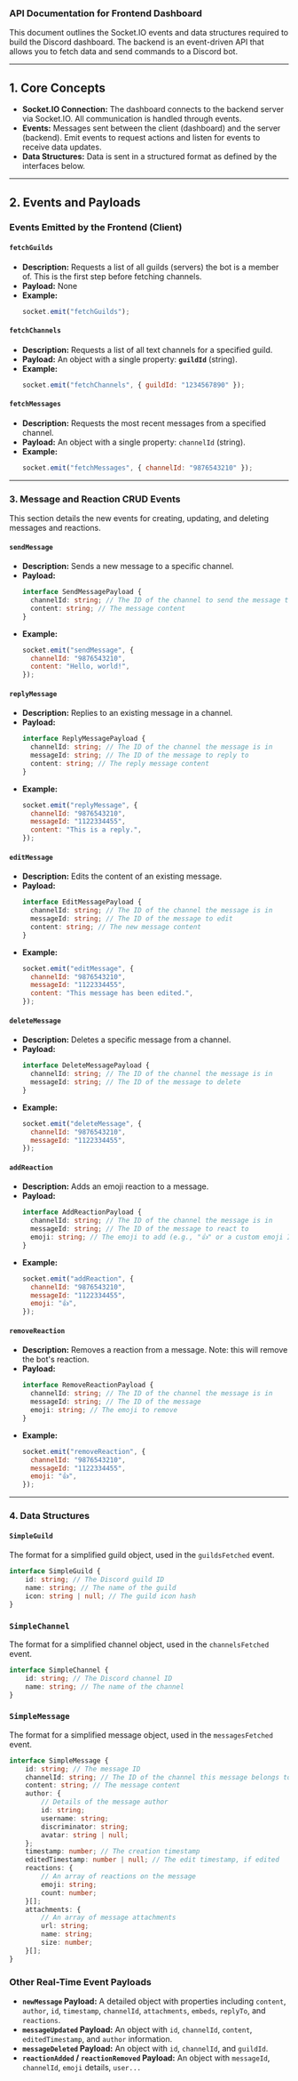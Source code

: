 ### API Documentation for Frontend Dashboard

This document outlines the Socket.IO events and data structures required to build the Discord dashboard. The backend is an event-driven API that allows you to fetch data and send commands to a Discord bot.

---

## 1. Core Concepts

- **Socket.IO Connection:** The dashboard connects to the backend server via Socket.IO. All communication is handled through events.
- **Events:** Messages sent between the client (dashboard) and the server (backend). Emit events to request actions and listen for events to receive data updates.
- **Data Structures:** Data is sent in a structured format as defined by the interfaces below.

---

## 2. Events and Payloads

### Events Emitted by the Frontend (Client)

#### `fetchGuilds`

- **Description:** Requests a list of all guilds (servers) the bot is a member of. This is the first step before fetching channels.
- **Payload:** None
- **Example:**
  ```javascript
  socket.emit("fetchGuilds");
  ```

#### `fetchChannels`

- **Description:** Requests a list of all text channels for a specified guild.
- **Payload:** An object with a single property: **`guildId`** (string).
- **Example:**
  ```javascript
  socket.emit("fetchChannels", { guildId: "1234567890" });
  ```

#### `fetchMessages`

- **Description:** Requests the most recent messages from a specified channel.
- **Payload:** An object with a single property: `channelId` (string).
- **Example:**
  ```javascript
  socket.emit("fetchMessages", { channelId: "9876543210" });
  ```

---

### 3\. Message and Reaction CRUD Events

This section details the new events for creating, updating, and deleting messages and reactions.

#### `sendMessage`

- **Description:** Sends a new message to a specific channel.
- **Payload:**
  ```typescript
  interface SendMessagePayload {
  	channelId: string; // The ID of the channel to send the message to
  	content: string; // The message content
  }
  ```
- **Example:**
  ```javascript
  socket.emit("sendMessage", {
  	channelId: "9876543210",
  	content: "Hello, world!",
  });
  ```

#### `replyMessage`

- **Description:** Replies to an existing message in a channel.
- **Payload:**
  ```typescript
  interface ReplyMessagePayload {
  	channelId: string; // The ID of the channel the message is in
  	messageId: string; // The ID of the message to reply to
  	content: string; // The reply message content
  }
  ```
- **Example:**
  ```javascript
  socket.emit("replyMessage", {
  	channelId: "9876543210",
  	messageId: "1122334455",
  	content: "This is a reply.",
  });
  ```

#### `editMessage`

- **Description:** Edits the content of an existing message.
- **Payload:**
  ```typescript
  interface EditMessagePayload {
  	channelId: string; // The ID of the channel the message is in
  	messageId: string; // The ID of the message to edit
  	content: string; // The new message content
  }
  ```
- **Example:**
  ```javascript
  socket.emit("editMessage", {
  	channelId: "9876543210",
  	messageId: "1122334455",
  	content: "This message has been edited.",
  });
  ```

#### `deleteMessage`

- **Description:** Deletes a specific message from a channel.
- **Payload:**
  ```typescript
  interface DeleteMessagePayload {
  	channelId: string; // The ID of the channel the message is in
  	messageId: string; // The ID of the message to delete
  }
  ```
- **Example:**
  ```javascript
  socket.emit("deleteMessage", {
  	channelId: "9876543210",
  	messageId: "1122334455",
  });
  ```

#### `addReaction`

- **Description:** Adds an emoji reaction to a message.
- **Payload:**
  ```typescript
  interface AddReactionPayload {
  	channelId: string; // The ID of the channel the message is in
  	messageId: string; // The ID of the message to react to
  	emoji: string; // The emoji to add (e.g., "👍" or a custom emoji ID)
  }
  ```
- **Example:**
  ```javascript
  socket.emit("addReaction", {
  	channelId: "9876543210",
  	messageId: "1122334455",
  	emoji: "👍",
  });
  ```

#### `removeReaction`

- **Description:** Removes a reaction from a message. Note: this will remove the bot's reaction.
- **Payload:**
  ```typescript
  interface RemoveReactionPayload {
  	channelId: string; // The ID of the channel the message is in
  	messageId: string; // The ID of the message
  	emoji: string; // The emoji to remove
  }
  ```
- **Example:**
  ```javascript
  socket.emit("removeReaction", {
  	channelId: "9876543210",
  	messageId: "1122334455",
  	emoji: "👍",
  });
  ```

---

### 4\. Data Structures

#### `SimpleGuild`

The format for a simplified guild object, used in the `guildsFetched` event.

```typescript
interface SimpleGuild {
	id: string; // The Discord guild ID
	name: string; // The name of the guild
	icon: string | null; // The guild icon hash
}
```

### `SimpleChannel`

The format for a simplified channel object, used in the `channelsFetched` event.

```typescript
interface SimpleChannel {
	id: string; // The Discord channel ID
	name: string; // The name of the channel
}
```

### `SimpleMessage`

The format for a simplified message object, used in the `messagesFetched` event.

```typescript
interface SimpleMessage {
	id: string; // The message ID
	channelId: string; // The ID of the channel this message belongs to
	content: string; // The message content
	author: {
		// Details of the message author
		id: string;
		username: string;
		discriminator: string;
		avatar: string | null;
	};
	timestamp: number; // The creation timestamp
	editedTimestamp: number | null; // The edit timestamp, if edited
	reactions: {
		// An array of reactions on the message
		emoji: string;
		count: number;
	}[];
	attachments: {
		// An array of message attachments
		url: string;
		name: string;
		size: number;
	}[];
}
```

### Other Real-Time Event Payloads

- **`newMessage` Payload:** A detailed object with properties including `content`, `author`, `id`, `timestamp`, `channelId`, `attachments`, `embeds`, `replyTo`, and `reactions`.
- **`messageUpdated` Payload:** An object with `id`, `channelId`, `content`, `editedTimestamp`, and `author` information.
- **`messageDeleted` Payload:** An object with `id`, `channelId`, and `guildId`.
- **`reactionAdded` / `reactionRemoved` Payload:** An object with `messageId`, `channelId`, `emoji` details, `user...`
